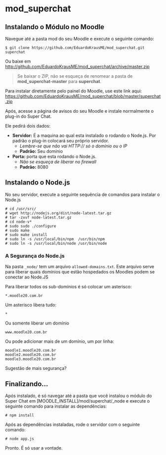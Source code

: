 # mod_superchat

## Instalando o Módulo no Moodle

Navegue até a pasta mod do seu Moodle e execute o seguinte comando:

```
$ git clone https://github.com/EduardoKrausME/mod_superchat.git superchat 
```

Ou baixe em http://github.com/EduardoKrausME/mod_superchat/archive/master.zip

> Se baixar o ZIP, não se esqueça de renomear a pasta de **mod_superchat-master** para **superchat**.

Para instalar diretamente pelo painel do Moodle, use este link aqui: https://github.com/EduardoKrausME/mod_superchat/blob/master/superchat.zip

Após, acesse a página de avisos do seu Moodle e instale normalmente o plug-in do Super Chat.

Ele pedirá dois dados:
* **Servidor:** É a maquina ao qual esta instalado o rodando o Node.js. Por padrão o plug-in colocará seu próprio servidor. 
  * *Lembre-se que não vai HTTP:// só o domínio ou o IP*
  * **Padrão:** Seu domínio
* **Porta:** porta que esta rodando o Node.js. 
  * *Não se esqueça de liberar no firewall*
  * **Padrão:** 8080 

## Instalando o Node.js

No seu servidor, execute a seguinte sequência de comandos para instalar o Node.js

```
# cd /usr/src/
# wget http://nodejs.org/dist/node-latest.tar.gz
# tar -zxvf node-latest.tar.gz 
# cd node-v*
# sudo sudo ./configure
# sudo make
# sudo make install
# sudo ln -s /usr/local/bin/npm  /usr/bin/npm
# sudo ln -s /usr/local/bin/node /usr/bin/node
```

### A Segurança do Node.js

Na pasta ``_node/`` tem um arquivo ``allowed-domains.txt``. Este arquivo serve para liberar quais domínios que estão hospedados os Moodles podem se conectar ao Node.JS

Para liberar todos os sub-domínios é só colocar um asterisco:

```
*.moodle20.com.br
```

Um asterisco libera tudo:

```
*
```

Ou somente liberar um domínio

```
www.moodle20.com.br
```

Ou pode adicionar mais de um domínio, um por linha:

```
moodle1.moodle20.com.br
moodle2.moodle20.com.br
moodle3.moodle20.com.br
```

Sugestão de mais segurança?

## Finalizando...

Após instalado, é só navegar até a pasta que você instalou o módulo do Super Chat em [MOODLE_INSTALL]/mod/superchat/_node e execute o seguinte comando para instalar as dependências:

```
# npm install
```

Após as dependências instaladas, rode o servidor com o seguinte comando:

```
# node app.js 
```

Pronto. É só usar a vontade.
